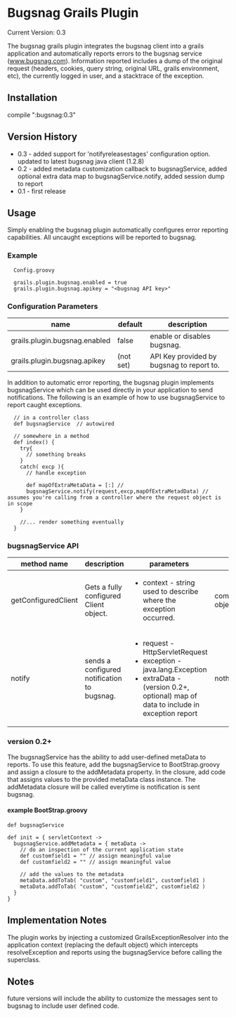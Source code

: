 # Bugsnag Grails Plugin

Current Version: 0.3

The bugsnag grails plugin integrates the bugsnag client into a grails application and automatically reports errors to the bugsnag service (www.bugsnag.com). Information reported includes a dump of the original request (headers, cookies, query string, original URL, grails environment, etc), the currently logged in user, and a stacktrace of the exception.

## Installation

compile ":bugsnag:0.3"

## Version History
  <ul>
    <li>0.3 - added support for 'notifyreleasestages' configuration option. updated to latest bugsnag java client (1.2.8)</li>
    <li>0.2 - added metadata customization callback to bugsnagService, added optional extra data map to bugsnagService.notify, added session dump to report</li>
    <li>0.1 - first release</li>
  </ul>

## Usage

Simply enabling the bugsnag plugin automatically configures error reporting capabilities. All uncaught exceptions will be reported to bugsnag.

### Example 
      Config.groovy

      grails.plugin.bugsnag.enabled = true
      grails.plugin.bugsnag.apikey = "<bugsnag API key>"

### Configuration Parameters

<table>
  <thead>
    <tr>
      <th>name</th>
      <th>default</th>
      <th>description</th>
  </thead>
  <tbody>
    <tr>
      <td>grails.plugin.bugsnag.enabled</td>
      <td>false</td>
      <td>enable or disables bugsnag.</td>
    </tr>
    <tr>
      <td>grails.plugin.bugsnag.apikey</td>
      <td>(not set)</td>
      <td>API Key provided by bugsnag to report to.</td>
    </tr>
  </tbody>
</table>

In addition to automatic error reporting, the bugsnag plugin implements bugsnagService which can be used directly in your application to send notifications. The following is an example of how to use bugsnagService to report caught exceptions.
     
      // in a controller class
      def bugsnagService  // autowired

      // somewhere in a method
      def index() {
        try{
          // something breaks
        }
        catch( excp ){
          // handle exception

          def mapOfExtraMetaData = [:] // 
          bugsnagService.notify(request,excp,mapOfExtraMetadData) // assumes you're calling from a controller where the request object is in scope
        }

        //... render something eventually
      }

### bugsnagService API

<table>
  <thead>
    <th>method name</th>
    <th>description</th>
    <th>parameters</th>
    <th>returns</th>
  </thead>
  <tbody>
    <tr>
      <td>
getConfiguredClient
      </td>
      <td>
Gets a fully configured Client object.
      </td>
      <td>
<ul>
<li>context - string used to describe where the exception occurred.</li>
</ul>
      </td>
      <td>
com.bugsnag.Client object
      </td>
    </tr>
    <tr>
      <td>
notify
      </td>
      <td>
sends a configured notification to bugsnag.
      </td>
      <td>
        <ul>
          <li>
            request - HttpServletRequest
          </li>
          <li>
            exception - java.lang.Exception
          </li>
          <li>
            extraData - (version 0.2+, optional) map of data to include in exception report
          </li>
        </ul>
      </td>
      <td>
nothing
      </td>   
    </tr>
  </tbody>
</table>

### version 0.2+
The bugsnagService has the ability to add user-defined metaData to reports. To use this feature, add the bugsnagService to BootStrap.groovy and assign a closure to the addMetadata property. In the closure, add code that assigns values to the provided metaData class instance. The addMetadata closure will be called everytime is notification is sent bugsnag.

#### example BootStrap.groovy
    def bugsnagService

    def init = { servletContext ->
      bugsnagService.addMetadata = { metaData ->
        // do an inspection of the current application state
        def customfield1 = "" // assign meaningful value
        def customfield2 = "" // assign meaningful value
        
        // add the values to the metadata
        metaData.addToTab( "custom", "customfield1", customfield1 )
        metaData.addToTab( "custom", "customfield2", customfield2 )
      }
    }

## Implementation Notes
The plugin works by injecting a customized GrailsExceptionResolver into the application context (replacing the default object) which intercepts resolveException and reports using the bugsnagService before calling the superclass.

## Notes
future versions will include the ability to customize the messages sent to bugsnag to include user defined code.
